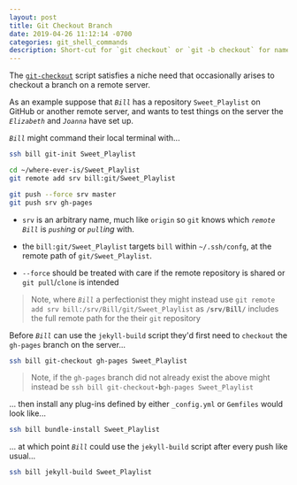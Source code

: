 ```yaml
---
layout: post
title: Git Checkout Branch
date: 2019-04-26 11:12:14 -0700
categories: git_shell_commands
description: Short-cut for `git checkout` or `git -b checkout` for named repository
---
```


The [`git-checkout`][source_master__git-checkout] script satisfies a niche need that occasionally arises to checkout a branch on a remote server.


As an example suppose that _`Bill`_ has a repository `Sweet_Playlist` on GitHub or another remote server, and wants to test things on the server the _`Elizabeth`_ and _`Joanna`_ have set up.


_`Bill`_ might command their local terminal with...


```bash
ssh bill git-init Sweet_Playlist

cd ~/where-ever-is/Sweet_Playlist
git remote add srv bill:git/Sweet_Playlist

git push --force srv master
git push srv gh-pages
```

- `srv` is an arbitrary name, much like `origin` so `git` knows which _`remote`_ _`Bill`_ is _`push`ing_ or _`pull`ing_ with.

- the `bill:git/Sweet_Playlist` targets `bill` within `~/.ssh/confg`, at the remote path of `git/Sweet_Playlist`.

- `--force` should be treated with care if the remote repository is shared or `git pull`/`clone` is intended


> Note, where _`Bill`_ a perfectionist they might instead use `git remote add srv bill:/srv/Bill/git/Sweet_Playlist` as **`/srv/Bill/`** includes the full remote path for the their `git` repository


Before _`Bill`_ can use the `jekyll-build` script they'd first need to `checkout` the `gh-pages` branch on the server...


```bash
ssh bill git-checkout gh-pages Sweet_Playlist
```


> Note, if the `gh-pages` branch did not already exist the above might instead be `ssh bill git-checkout`**` -b `**`gh-pages Sweet_Playlist`


... then install any plug-ins defined by either `_config.yml` or `Gemfiles` would look like...


```bash
ssh bill bundle-install Sweet_Playlist
```


... at which point _`Bill`_ could use the `jekyll-build` script after every push like usual...


```bash
ssh bill jekyll-build Sweet_Playlist
```


[source_master__git-checkout]: https://github.com/git-utilities/git-shell-commands/blob/master/git-checkout
